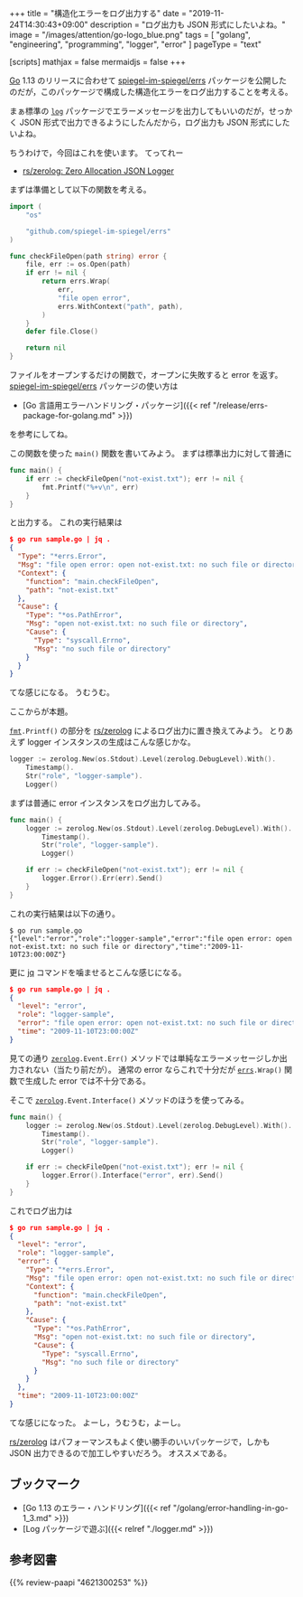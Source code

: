 +++
title = "構造化エラーをログ出力する"
date =  "2019-11-24T14:30:43+09:00"
description = "ログ出力も JSON 形式にしたいよね。"
image = "/images/attention/go-logo_blue.png"
tags = [ "golang", "engineering", "programming", "logger", "error" ]
pageType = "text"

[scripts]
  mathjax = false
  mermaidjs = false
+++

[Go] 1.13 のリリースに合わせて [spiegel-im-spiegel/errs] パッケージを公開したのだが，このパッケージで構成した構造化エラーをログ出力することを考える。

まぁ標準の [`log`] パッケージでエラーメッセージを出力してもいいのだが，せっかく JSON 形式で出力できるようにしたんだから，ログ出力も JSON 形式にしたいよね。

ちうわけで，今回はこれを使います。
てってれー

- [rs/zerolog: Zero Allocation JSON Logger](https://github.com/rs/zerolog)

まずは準備として以下の関数を考える。

```go
import (
    "os"

    "github.com/spiegel-im-spiegel/errs"
)

func checkFileOpen(path string) error {
    file, err := os.Open(path)
    if err != nil {
        return errs.Wrap(
            err,
            "file open error",
            errs.WithContext("path", path),
        )
    }
    defer file.Close()

    return nil
}
```

ファイルをオープンするだけの関数で，オープンに失敗すると error を返す。
[spiegel-im-spiegel/errs] パッケージの使い方は

- [Go 言語用エラーハンドリング・パッケージ]({{< ref "/release/errs-package-for-golang.md" >}})

を参考にしてね。

この関数を使った `main()` 関数を書いてみよう。
まずは標準出力に対して普通に

```go
func main() {
    if err := checkFileOpen("not-exist.txt"); err != nil {
        fmt.Printf("%+v\n", err)
    }
}
```

と出力する。
これの実行結果は

```json
$ go run sample.go | jq .
{
  "Type": "*errs.Error",
  "Msg": "file open error: open not-exist.txt: no such file or directory",
  "Context": {
    "function": "main.checkFileOpen",
    "path": "not-exist.txt"
  },
  "Cause": {
    "Type": "*os.PathError",
    "Msg": "open not-exist.txt: no such file or directory",
    "Cause": {
      "Type": "syscall.Errno",
      "Msg": "no such file or directory"
    }
  }
}
```

てな感じになる。
うむうむ。

ここからが本題。

[`fmt`]`.Printf()` の部分を [rs/zerolog] によるログ出力に置き換えてみよう。
とりあえず logger インスタンスの生成はこんな感じかな。

```go
logger := zerolog.New(os.Stdout).Level(zerolog.DebugLevel).With().
    Timestamp().
    Str("role", "logger-sample").
    Logger()
```

まずは普通に error インスタンスをログ出力してみる。

```go
func main() {
    logger := zerolog.New(os.Stdout).Level(zerolog.DebugLevel).With().
        Timestamp().
        Str("role", "logger-sample").
        Logger()

    if err := checkFileOpen("not-exist.txt"); err != nil {
        logger.Error().Err(err).Send()
    }
}
```

これの実行結果は以下の通り。

```text
$ go run sample.go
{"level":"error","role":"logger-sample","error":"file open error: open not-exist.txt: no such file or directory","time":"2009-11-10T23:00:00Z"}
```

更に [jq] コマンドを噛ませるとこんな感じになる。

```json
$ go run sample.go | jq .
{
  "level": "error",
  "role": "logger-sample",
  "error": "file open error: open not-exist.txt: no such file or directory",
  "time": "2009-11-10T23:00:00Z"
}
```

見ての通り [`zerolog`]`.Event.Err()` メソッドでは単純なエラーメッセージしか出力されない（当たり前だが）。
通常の error ならこれで十分だが [`errs`]`.Wrap()` 関数で生成した error では不十分である。

そこで [`zerolog`]`.Event.Interface()` メソッドのほうを使ってみる。

```go {hl_lines=[8]}
func main() {
    logger := zerolog.New(os.Stdout).Level(zerolog.DebugLevel).With().
        Timestamp().
        Str("role", "logger-sample").
        Logger()

    if err := checkFileOpen("not-exist.txt"); err != nil {
        logger.Error().Interface("error", err).Send()
    }
}
```

これでログ出力は

```json
$ go run sample.go | jq .
{
  "level": "error",
  "role": "logger-sample",
  "error": {
    "Type": "*errs.Error",
    "Msg": "file open error: open not-exist.txt: no such file or directory",
    "Context": {
      "function": "main.checkFileOpen",
      "path": "not-exist.txt"
    },
    "Cause": {
      "Type": "*os.PathError",
      "Msg": "open not-exist.txt: no such file or directory",
      "Cause": {
        "Type": "syscall.Errno",
        "Msg": "no such file or directory"
      }
    }
  },
  "time": "2009-11-10T23:00:00Z"
}
```

てな感じになった。
よーし，うむうむ，よーし。

[rs/zerolog] はパフォーマンスもよく使い勝手のいいパッケージで，しかも JSON 出力できるので加工しやすいだろう。
オススメである。

## ブックマーク

- [Go 1.13 のエラー・ハンドリング]({{< ref "/golang/error-handling-in-go-1_3.md" >}})
- [Log パッケージで遊ぶ]({{< relref "./logger.md" >}})

[Go]: https://golang.org/ "The Go Programming Language"
[Go 言語]: https://golang.org/ "The Go Programming Language"
[`log`]: https://golang.org/pkg/log/ "log - The Go Programming Language"
[`fmt`]: https://golang.org/pkg/fmt/ "fmt - The Go Programming Language"
[spiegel-im-spiegel/errs]: https://github.com/spiegel-im-spiegel/errs "spiegel-im-spiegel/errs: Error handling for Golang"
[`errs`]: https://github.com/spiegel-im-spiegel/errs "spiegel-im-spiegel/errs: Error handling for Golang"
[rs/zerolog]: https://github.com/rs/zerolog "rs/zerolog: Zero Allocation JSON Logger"
[`zerolog`]: https://github.com/rs/zerolog "rs/zerolog: Zero Allocation JSON Logger"
[jq]: https://stedolan.github.io/jq/

## 参考図書

{{% review-paapi "4621300253" %}} <!-- プログラミング言語Go -->
